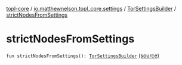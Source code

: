 [topl-core](../../index.md) / [io.matthewnelson.topl_core.settings](../index.md) / [TorSettingsBuilder](index.md) / [strictNodesFromSettings](./strict-nodes-from-settings.md)

# strictNodesFromSettings

`fun strictNodesFromSettings(): `[`TorSettingsBuilder`](index.md) [(source)](https://github.com/05nelsonm/TorOnionProxyLibrary-Android/blob/master/topl-core/src/main/java/io/matthewnelson/topl_core/settings/TorSettingsBuilder.kt#L584)